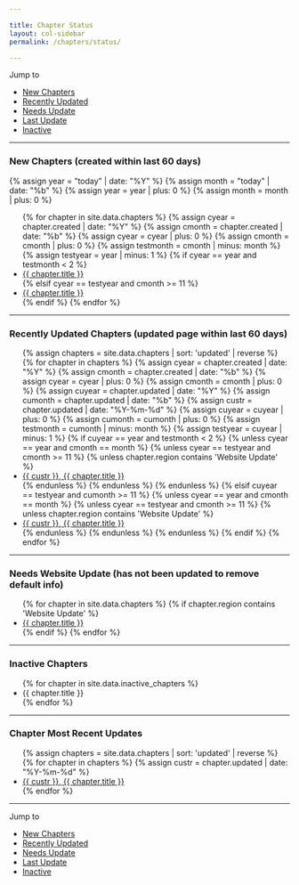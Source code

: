```yaml
---

title: Chapter Status
layout: col-sidebar
permalink: /chapters/status/

---
```


Jump to 
* [New Chapters](#new)
* [Recently Updated](#updated)
* [Needs Update](#needs_update)
* [Last Update](#last-update)
* [Inactive](#inactive)

----
<section id='new'></section>

### New Chapters (created within last 60 days)
{% assign year = "today" | date: "%Y" %}
{% assign month = "today" | date: "%b" %}
{% assign year = year | plus: 0 %}
{% assign month = month | plus: 0 %}

<ul>
{% for chapter in site.data.chapters %}
    {% assign cyear = chapter.created | date: "%Y" %}
    {% assign cmonth = chapter.created | date: "%b" %}
    {% assign cyear = cyear | plus: 0 %}
    {% assign cmonth = cmonth | plus: 0 %}
    {% assign testmonth = cmonth | minus: month %}
    {% assign testyear = year | minus: 1 %}
    {% if cyear == year and testmonth  < 2 %} 
        <li><a href='{{ chapter.url }}'>{{ chapter.title }}</a></li>
    {% elsif cyear == testyear and cmonth >= 11 %}
        <li><a href='{{ chapter.url }}'>{{ chapter.title }}</a></li>
    {% endif %}
{% endfor %}
</ul>

----
<section id='updated'></section>

### Recently Updated Chapters (updated page within last 60 days)
<ul>
{% assign chapters = site.data.chapters | sort: 'updated' | reverse %}
{% for chapter in chapters %}
    {% assign cyear = chapter.created | date: "%Y" %}
    {% assign cmonth = chapter.created | date: "%b" %}
    {% assign cyear = cyear | plus: 0 %}
    {% assign cmonth = cmonth | plus: 0 %}
    {% assign cuyear = chapter.updated | date: "%Y" %}
    {% assign cumonth = chapter.updated | date: "%b" %}
    {% assign custr = chapter.updated | date: "%Y-%m-%d" %}
    {% assign cuyear = cuyear | plus: 0 %}
    {% assign cumonth = cumonth | plus: 0 %}
    {% assign testmonth = cumonth | minus: month %}
    {% assign testyear = cuyear | minus: 1 %}
    {% if cuyear == year and testmonth < 2 %}
       {% unless cyear == year and cmonth == month %}
            {% unless  cyear == testyear and cmonth >= 11 %}
                {% unless chapter.region contains 'Website Update' %}
                    <li><a href='{{ chapter.url }}'>{{ custr }}, {{ chapter.title }}</a></li>
                {% endunless %}
            {% endunless %}
       {% endunless %}
    {% elsif cuyear == testyear and cumonth >= 11  %}
        {% unless cyear == year and cmonth == month %}
            {% unless  cyear == testyear and cmonth >= 11 %}
                {% unless chapter.region contains 'Website Update' %}
                    <li><a href='{{ chapter.url }}'>{{ custr }}, {{ chapter.title }}</a></li>
                {% endunless %}
            {% endunless %}
        {% endunless %}
    {% endif %}
{% endfor %}
</ul>

----
<section id='needs_update'></section>

### Needs Website Update (has not been updated to remove default info)
<ul>
{% for chapter in site.data.chapters %}
    {% if chapter.region contains 'Website Update' %} 
        <li><a href='{{ chapter.url }}'>{{ chapter.title }}</a></li>
    {% endif %}
{% endfor %}
</ul>

----
<section id='inactive'></section>

### Inactive Chapters 
<ul>
{% for chapter in site.data.inactive_chapters %}
    <li>{{ chapter.title }}</li>
{% endfor %}
</ul>

---
<section id='last-update'></section>

### Chapter Most Recent Updates
<ul>
{% assign chapters = site.data.chapters | sort: 'updated' | reverse %}
{% for chapter in chapters %}
    {% assign custr = chapter.updated | date: "%Y-%m-%d" %}
      <li><a href='{{ chapter.url }}'>{{ custr }}, {{ chapter.title }}</a></li>
{% endfor %}
</ul>

---
Jump to 
* [New Chapters](#new)
* [Recently Updated](#updated)
* [Needs Update](#needs_update)
* [Last Update](#last-update)
* [Inactive](#inactive)
